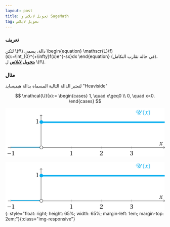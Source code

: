 ```yaml
---
layout: post
title: تحويل لابلاس و SageMath
tag: تحويل لابلاس
---
```


### تعريف

لتكن \\(f\\) دالة، يسمى
\begin{equation}
\mathscr{L}(f)(s):=\int_{0}^{+\infty}f(x)e^{-sx}dx
\end{equation}
 (في حالة تقارب التكامل)، 
**<u>بتحويل لابلاس</u>**  ل \\(f\\).

### مثال
لنعتبر  الدالة التالية المسماة بدالة هيفيسايد "Heaviside"

$$
\mathcal{U}(x):= \begin{cases}
1, \quad x\geq0 \\
0, \quad x<0.
\end{cases}
$$

![Screenshots](/images/Heaviside.png "Screenshot")

![Heaviside.png](/images/Heaviside.png){: style="float: right; 
height: 65%; width: 65%; margin-left: 1em; margin-top: 2em;"}{:class="img-responsive"}



<div class="sage">
  <script type="text/x-sage">
x,s = var("x,s")
f = 1
%display latex
laplace(f,x,s)
  </script>
</div>
